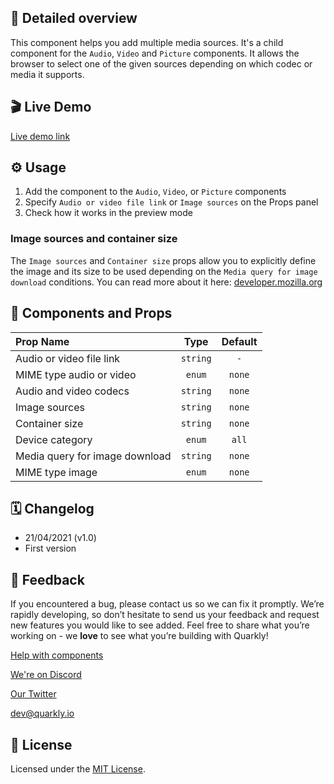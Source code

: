 ## 📖 Detailed overview

This component helps you add multiple media sources. It's a child component for the `Audio`, `Video` and `Picture` components.
It allows the browser to select one of the given sources depending on which codec or media it supports.

## 🎬 Live Demo

[Live demo link](https://quarkly-catalog.netlify.app/source/)

## ⚙️ Usage

1.  Add the component to the `Audio`, `Video`, or `Picture` components
2.  Specify `Audio or video file link` or `Image sources` on the Props panel
3.  Check how it works in the preview mode

### Image sources and container size

The `Image sources` and `Container size` props allow you to explicitly define the image and its size to be used depending on the `Media query for image download` conditions. You can read more about it here: [developer.mozilla.org](https://developer.mozilla.org/ru/docs/Learn/HTML/Multimedia_and_embedding/Responsive_images)

## 🧩 Components and Props

| Prop Name                      |   Type   | Default |
| :----------------------------- | :------: | :-----: |
| Audio or video file link       | `string` |   `-`   |
| MIME type audio or video       |  `enum`  | `none`  |
| Audio and video codecs         | `string` | `none`  |
| Image sources                  | `string` | `none`  |
| Container size                 | `string` | `none`  |
| Device category                |  `enum`  |  `all`  |
| Media query for image download | `string` | `none`  |
| MIME type image                |  `enum`  | `none`  |

## 🗓 Changelog

-   21/04/2021 (v1.0)
-   First version

## 📮 Feedback

If you encountered a bug, please contact us so we can fix it promptly. We’re rapidly developing, so don’t hesitate to send us your feedback and request new features you would like to see added. Feel free to share what you’re working on - we **love** to see what you’re building with Quarkly!

[Help with components](https://community.quarkly.io/c/requests/11)

[We're on Discord](https://discord.gg/f9KhSMGX)

[Our Twitter](https://twitter.com/quarklyapp)

[dev@quarkly.io](mailto:dev@quarkly.io)

## 📝 License

Licensed under the [MIT License](./LICENSE).
